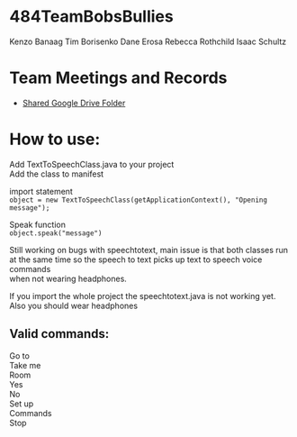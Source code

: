 # 484TeamBobsBullies
Kenzo Banaag
Tim Borisenko
Dane Erosa
Rebecca Rothchild
Isaac Schultz

# Team Meetings and Records
* [Shared Google Drive Folder](https://drive.google.com/drive/folders/1EVjfKT3Mp5qEZ30nHGDYmVxo4dSZ5dGO?usp=sharing)


# How to use: 
Add TextToSpeechClass.java to your project <br/>
Add the class to manifest 

import statement <br/>
`object = new TextToSpeechClass(getApplicationContext(), "Opening message");`

Speak function <br/>
`object.speak("message")`

Still working on bugs with speechtotext, main issue is that both classes run <br/>
    at the same time so the speech to text picks up text to speech voice commands <br/>
    when not wearing headphones. <br/>
    
If you import the whole project the speechtotext.java is not working yet. <br/>
Also you should wear headphones <br/>

## Valid commands:  <br/>
Go to <br/>
Take me <br/>
Room <br/>
Yes <br/>
No <br/>
Set up <br/>
Commands <br/>
Stop <br/>
